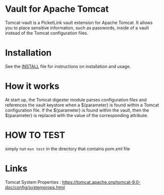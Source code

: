 # Vault for Apache Tomcat
Tomcat-vault is a PicketLink vault extension for Apache Tomcat. It allows you to place sensitive information, such as passwords, inside of a vault instead of the Tomcat configuration files.

# Installation
See the [INSTALL](./INSTALL.md) file for instructions on installation and usage.

# How it works
At start up, the Tomcat digester module parses configuration files and references the vault keystore when a ${parameter} is found within a Tomcat configuration file. If the ${parameter} is found within the vault, then the ${parameter} is replaced with the value of the corresponding attribute.

# HOW TO TEST
simply run `mvn test` in the directory that contains pom.xml file

# Links
Tomcat System Properties :
https://tomcat.apache.org/tomcat-9.0-doc/config/systemprops.html
